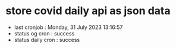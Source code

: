 # store covid daily api as json data

- last cronjob : Monday, 31 July 2023 13:16:57
- status og cron : success
- status daily cron : success
      
      